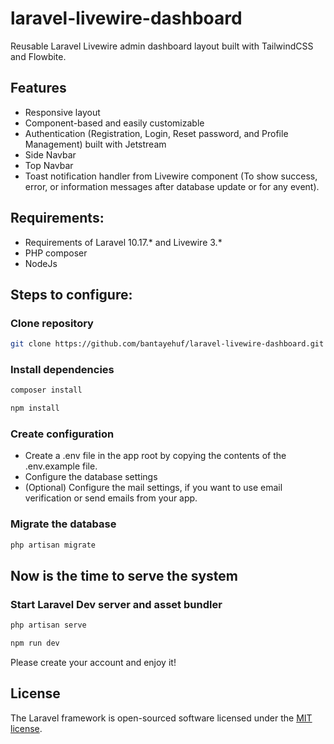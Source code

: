 # laravel-livewire-dashboard
Reusable Laravel Livewire admin dashboard layout built with TailwindCSS and Flowbite.


## Features
- Responsive layout
- Component-based and easily customizable
- Authentication (Registration, Login, Reset password, and Profile Management) built with Jetstream
- Side Navbar
- Top Navbar
- Toast notification handler from Livewire component (To show success, error, or information messages after database update or for any event).


## Requirements:
- Requirements of Laravel 10.17.* and Livewire 3.*
- PHP composer
- NodeJs


## Steps to configure:
### Clone repository
```sh
git clone https://github.com/bantayehuf/laravel-livewire-dashboard.git
```
### Install dependencies
```sh
composer install
```
```sh
npm install
```
### Create configuration
- Create a .env file in the app root by copying the contents of the .env.example file. 
- Configure the database settings
- (Optional) Configure the mail settings, if you want to use email verification or send emails from your app.

### Migrate the database
```sh
php artisan migrate
```


## Now is the time to serve the system
### Start Laravel Dev server and asset bundler
```sh
php artisan serve
```
```sh
npm run dev
```

Please create your account and enjoy it!


## License

The Laravel framework is open-sourced software licensed under the [MIT license](https://opensource.org/licenses/MIT).
